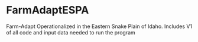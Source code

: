 # FarmAdaptESPA
Farm-Adapt Operationalized in the Eastern Snake Plain of Idaho. Includes V1 of all code and input data needed to run the program
